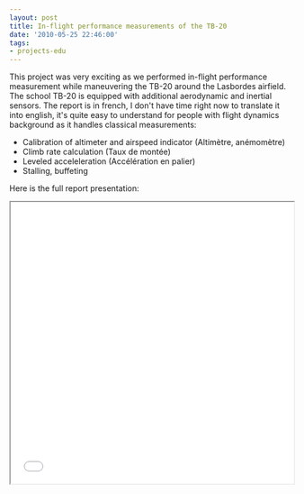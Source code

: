 ```yaml
---
layout: post
title: In-flight performance measurements of the TB-20
date: '2010-05-25 22:46:00'
tags:
- projects-edu
---
```


This project was very exciting as we performed in-flight performance measurement while maneuvering the TB-20 around the Lasbordes airfield. The school TB-20 is equipped with additional aerodynamic and inertial sensors. 
The report is in french, I don't have time right now to translate it into english, it's quite easy to understand for people with flight dynamics background as it handles classical measurements:

* Calibration of altimeter and airspeed indicator (Altimètre, anémomètre)
* Climb rate calculation (Taux de montée)
* Leveled acceleleration (Accélération en palier)
* Stalling, buffeting

Here is the full report presentation:


<iframe src = "/ViewerJS/#/docs/supaero/trex2A/presentation.pdf" width='100%' height='500' allowfullscreen webkitallowfullscreen></iframe> 